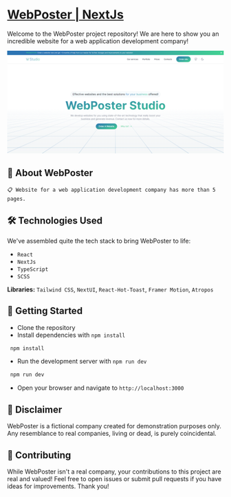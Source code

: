 # [WebPoster | NextJs](https://my-web-site-roan-iota.vercel.app)

Welcome to the WebPoster project repository! We are here to show you an incredible website for a web application development company!

![Banner](./public/BannerWebPoster.png)

## 🤖 About WebPoster
`📋 Website for a web application development company has more than 5 pages.`

## 🛠 Technologies Used

We've assembled quite the tech stack to bring WebPoster to life:

- `React`
- `NextJs`
- `TypeScript`
- `SCSS`

**Libraries:** `Tailwind CSS`, `NextUI`, `React-Hot-Toast`, `Framer Motion`, `Atropos`

## 🚀 Getting Started

- Clone the repository
- Install dependencies with `npm install`
 ```bash
  npm install
  ```
- Run the development server with `npm run dev`
 ```bash
  npm run dev
  ```
- Open your browser and navigate to `http://localhost:3000`

## 📜 Disclaimer
WebPoster is a fictional company created for demonstration purposes only. Any resemblance to real companies, living or dead, is purely coincidental.

## 🤝 Contributing
While WebPoster isn't a real company, your contributions to this project are real and valued! Feel free to open issues or submit pull requests if you have ideas for improvements. Thank you!

